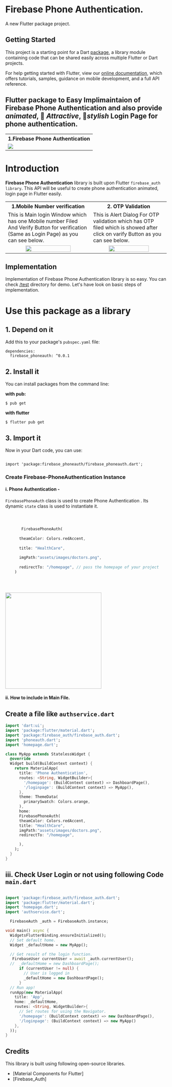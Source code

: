 # Firebase Phone Authentication.

A new Flutter package project.

## Getting Started

This project is a starting point for a Dart
[package](https://flutter.dev/developing-packages/),
a library module containing code that can be shared easily across
multiple Flutter or Dart projects.

For help getting started with Flutter, view our 
[online documentation](https://flutter.dev/docs), which offers tutorials, 
samples, guidance on mobile development, and a full API reference.

## Flutter package to Easy Implimaintaion of Firebase Phone Authentication and also provide *animated*, 🥰 *Attractive*, 🎨*stylish* Login Page for phone authentication.

<table style="width:100%">
  <tr>
    <th><b>1.Firebase Phone Authentication <b></b></th>
      
  </tr>
  <tr>
    <td><img src="gifs/healthcare.gif"/></td>
  </tr>
</table>


# Introduction

**Firebase Phone Authentication** library is built upon Flutter `firebase_auth library`. This API will be useful to create phone authentication animated, login page  in Flutter  easily. 

<table style="width:100%">
  <tr>
    <th><b>1.Mobile Number verification<b></b></th>
    <th>2. OTP Validation</th>
  </tr>
  <tr>
    <td>This is Main login Window which has one Mobile number Filed And Verify Button for verification (Same as Login Page) as you can see below.</td>
    <td>This is Alert Dialog For OTP validation which has OTP filed which is showed after click on varify Button as you can see below.</td> 
  </tr>
  <tr>
    <td align="center"><img src="gifs/dialog.jpg" width="75%"/></td>
    <td align="center"><img src="gifs/login.jpg" width="75%"/></td> 
  </tr>
</table>

## Implementation
Implementation of Firebase Phone Authentication library is so easy. You can check [/test](/test) directory for demo. Let's have look on basic steps of implementation.

# Use this package as a library

## 1. Depend on it

Add this to your package's `pubspec.yaml` file:

```
dependencies:
  firebase_phoneauth: ^0.0.1

```
## 2. Install it

You can install packages from the command line:

**with pub:**

```
$ pub get

```

**with flutter**

```
$ flutter pub get

```

## 3. Import it

Now in your Dart code, you can use:

```

import 'package:firebase_phoneauth/firebase_phoneauth.dart';

```

### Create Firebase-PhoneAuthentication Instance

#### i. Phone Authentication -
`FirebasePhoneAuth` class is used to create Phone Authentication . Its dynamic `state` class is used to instantiate it. 
```dart



       FirebasePhoneAuth(
       
      theamColor: Colors.redAccent,
      
      title: "HealthCare",
      
      imgPath:"assets/images/doctors.png",
      
      redirectTo: "/homepage", // pass the homepage of your project
    ) 





```

<img align="center" src="gifs/healthcare.gif" width="300"/>

#### ii. How to include in Main File.
## Create a file like `authservice.dart`

```dart
import 'dart:ui';
import 'package:flutter/material.dart';
import 'package:firebase_auth/firebase_auth.dart';
import 'phoneauth.dart';
import 'homepage.dart';

class MyApp extends StatelessWidget {
  @override
  Widget build(BuildContext context) {
    return MaterialApp(
      title: 'Phone Authentication',
      routes: <String, WidgetBuilder>{
        '/homepage': (BuildContext context) => DashboardPage(),
        '/loginpage': (BuildContext context) => MyApp(),
      },
      theme: ThemeData(
        primarySwatch: Colors.orange,
      ),
      home: 
      FirebasePhoneAuth(
      theamColor: Colors.redAccent,
      title: "HealthCare",
      imgPath:"assets/images/doctors.png",
      redirectTo: "/homepage",

      ),
    );
  }
}
```

## iii. Check User Login or not using following Code `main.dart`

```dart

import 'package:firebase_auth/firebase_auth.dart';
import 'package:flutter/material.dart';
import 'homepage.dart'; 
import 'authservice.dart';   

  FirebaseAuth _auth = FirebaseAuth.instance;

void main() async {
  WidgetsFlutterBinding.ensureInitialized();
  // Set default home.
  Widget _defaultHome = new MyApp();

  // Get result of the login function.
   FirebaseUser currentUser = await _auth.currentUser();
  //  _defaultHome = new DashboardPage();
      if (currentUser != null) {
        // User is logged in
        _defaultHome = new DashboardPage();
      } 
  // Run app!
  runApp(new MaterialApp(
    title: 'App',
    home: _defaultHome,
    routes: <String, WidgetBuilder>{
      // Set routes for using the Navigator.
      '/homepage': (BuildContext context) => new DashboardPage(),
      '/loginpage': (BuildContext context) => new MyApp()
    },
  ));
}


```
## Credits
This library is built using following open-source libraries.
- [Material Components for Flutter]
- [Firebase_Auth]
